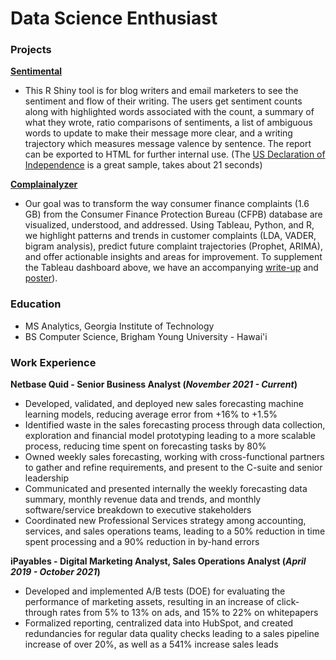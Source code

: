 # Data Science Enthusiast

### Projects
**[Sentimental](https://sentimental-post.shinyapps.io/Sentimental/)**  
- This R Shiny tool is for blog writers and email marketers to see the sentiment and flow of their
writing. The users get sentiment counts along with highlighted words associated with the count, a summary of
what they wrote, ratio comparisons of sentiments, a list of ambiguous words to update to make their message
more clear, and a writing trajectory which measures message valence by sentence. The report can be exported
to HTML for further internal use. (The [US Declaration of Independence](https://www.archives.gov/founding-docs/declaration-transcript) is a great sample, takes about 21 seconds)   

**[Complainalyzer](https://public.tableau.com/app/profile/hillary.latham5228/viz/Complainalyzer/Complainalyzer)**
- Our goal was to transform the way consumer finance complaints (1.6 GB) from the Consumer Finance Protection Bureau (CFPB) database are visualized, understood, and addressed. Using Tableau, Python, and R, we highlight patterns and trends in customer complaints (LDA, VADER, bigram analysis), predict future complaint trajectories (Prophet, ARIMA), and offer actionable insights and areas for improvement. To supplement the Tableau dashboard above, we have an accompanying [write-up](https://github.com/HaoleHawaiian/haolehawaiian.github.io/blob/main/assets/Complainalyzer%20Write%20Up) and [poster](https://github.com/HaoleHawaiian/haolehawaiian.github.io/blob/main/assets/Complainalyzer%20Poster.pdf)).

### Education
- MS Analytics, Georgia Institute of Technology  
- BS Computer Science, Brigham Young University - Hawai'i  

### Work Experience
**Netbase Quid - Senior Business Analyst (_November 2021 - Current_)** 
- Developed, validated, and deployed new sales forecasting machine learning models, reducing average error from +16% to +1.5%  
- Identified waste in the sales forecasting process through data collection, exploration and financial model prototyping leading to a more scalable process, reducing time spent on forecasting tasks by 80%  
- Owned weekly sales forecasting, working with cross-functional partners to gather and refine requirements, and present to the C-suite and senior leadership  
- Communicated and presented internally the weekly forecasting data summary, monthly revenue data and trends, and monthly software/service breakdown to executive stakeholders  
- Coordinated new Professional Services strategy among accounting, services, and sales operations teams, leading to a 50% reduction in time spent processing and a 90% reduction in by-hand errors  

**iPayables - Digital Marketing Analyst, Sales Operations Analyst  (_April 2019 - October 2021_)**  
- Developed and implemented A/B tests (DOE) for evaluating the performance of marketing assets, resulting in an increase of click-through rates from 5% to 13% on ads, and 15% to 22% on whitepapers
- Formalized reporting, centralized data into HubSpot, and created redundancies for regular data quality checks leading to a sales pipeline increase of over 20%, as well as a 541% increase sales leads  


